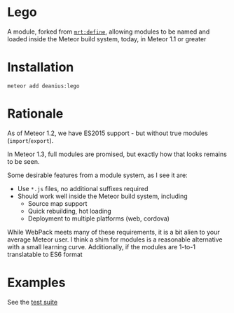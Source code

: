 # Lego

A module, forked from [`mrt:define`](https://github.com/apendua/require), allowing modules to be named and 
loaded inside the Meteor build system, today, in Meteor 1.1 or greater

# Installation

`meteor add deanius:lego`

# Rationale

As of Meteor 1.2, we have ES2015 support - but without true modules (`import`/`export`).

In Meteor 1.3, full modules are promised, but exactly how that looks remains to be seen.

Some desirable features from a module system, as I see it are:

* Use `*.js` files, no additional suffixes required
* Should work well inside the Meteor build system, including
  * Source map support
  * Quick rebuilding, hot loading
  * Deployment to multiple platforms (web, cordova)

While WebPack meets many of these requirements, it is a bit alien to your average Meteor user. I think a shim for modules is a reasonable alternative with a small learning curve. Additionally, if the modules are 1-to-1 translatable to ES6 format

# Examples

See the [test suite](https://github.com/deanius/meteor-lego/blob/master/tests/shared/tests.js)

